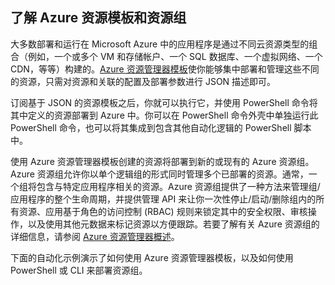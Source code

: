 ﻿## 了解 Azure 资源模板和资源组

大多数部署和运行在 Microsoft Azure 中的应用程序是通过不同云资源类型的组合（例如，一个或多个 VM 和存储帐户、一个 SQL 数据库、一个虚拟网络、一个 CDN，等等）构建的。[Azure 资源管理器模板](https://msdn.microsoft.com/library/azure/dn835138.aspx)使你能够集中部署和管理这些不同的资源，只需对资源和关联的配置及部署参数进行 JSON 描述即可。

订阅基于 JSON 的资源模板之后，你就可以执行它，并使用 PowerShell 命令将其中定义的资源部署到 Azure 中。你可以在 PowerShell 命令外壳中单独运行此 PowerShell 命令，也可以将其集成到包含其他自动化逻辑的 PowerShell 脚本中。

使用 Azure 资源管理器模板创建的资源将部署到新的或现有的 Azure 资源组。Azure 资源组允许你以单个逻辑组的形式同时管理多个已部署的资源。通常，一个组将包含与特定应用程序相关的资源。Azure 资源组提供了一种方法来管理组/应用程序的整个生命周期，并提供管理 API 来让你一次性停止/启动/删除组内的所有资源、应用基于角色的访问控制 (RBAC) 规则来锁定其中的安全权限、审核操作，以及使用其他元数据来标记资源以方便跟踪。若要了解有关 Azure 资源组的详细信息，请参阅 [Azure 资源管理器概述](https://azure.microsoft.com/documentation/articles/resource-group-overview/)。 

下面的自动化示例演示了如何使用 Azure 资源管理器模板，以及如何使用 PowerShell 或 CLI 来部署资源组。

<!---HONumber=56-->